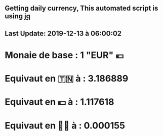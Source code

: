 ## Getting daily currency, This automated script is using [jq](https://stedolan.github.io/jq/)
## Last Update:  2019-12-13 à 06:00:02
 # Monaie de base : 1 "EUR" 💶 
 # Equivaut en 🇹🇳 à :  3.186889 
 # Equivaut en 💵 à : 1.117618
 # Equivaut en 🐱‍💻 à :  0.000155
